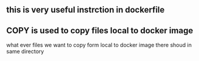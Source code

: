 this is very useful instrction in dockerfile 
----
COPY is used to copy files local to docker image
----
what ever files we want to copy form local to docker image there shoud in same directory 